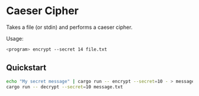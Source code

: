 # Caeser Cipher

Takes a file (or stdin) and performs a caeser cipher.

Usage:

```bash
<program> encrypt --secret 14 file.txt 
```

## Quickstart

```bash
echo "My secret message" | cargo run -- encrypt --secret=10 - > message.txt
cargo run -- decrypt --secret=10 message.txt
```